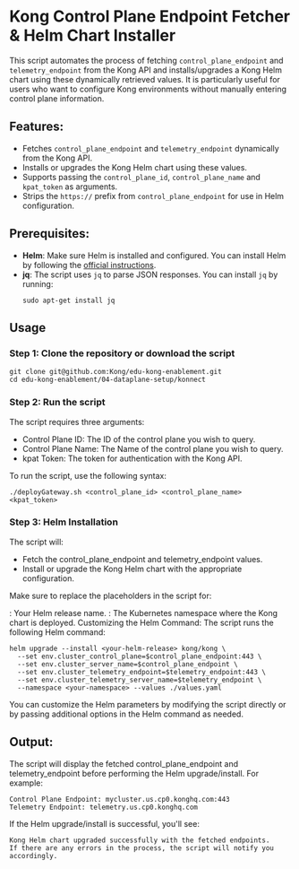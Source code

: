 # Kong Control Plane Endpoint Fetcher & Helm Chart Installer

This script automates the process of fetching `control_plane_endpoint` and `telemetry_endpoint` from the Kong API and installs/upgrades a Kong Helm chart using these dynamically retrieved values. It is particularly useful for users who want to configure Kong environments without manually entering control plane information.

## Features:
- Fetches `control_plane_endpoint` and `telemetry_endpoint` dynamically from the Kong API.
- Installs or upgrades the Kong Helm chart using these values.
- Supports passing the `control_plane_id`, `control_plane_name` and `kpat_token` as arguments.
- Strips the `https://` prefix from `control_plane_endpoint` for use in Helm configuration.

## Prerequisites:
- **Helm**: Make sure Helm is installed and configured. You can install Helm by following the [official instructions](https://helm.sh/docs/intro/install/).
- **jq**: The script uses `jq` to parse JSON responses. You can install `jq` by running:
  ```
  sudo apt-get install jq
  ```

## Usage 
### Step 1: Clone the repository or download the script

````
git clone git@github.com:Kong/edu-kong-enablement.git
cd edu-kong-enablement/04-dataplane-setup/konnect
````


### Step 2: Run the script

The script requires three arguments:

- Control Plane ID: The ID of the control plane you wish to query.
- Control Plane Name: The Name of the control plane you wish to query.
- kpat Token: The token for authentication with the Kong API.

To run the script, use the following syntax:

```
./deployGateway.sh <control_plane_id> <control_plane_name> <kpat_token>
```

### Step 3: Helm Installation
The script will:

- Fetch the control_plane_endpoint and telemetry_endpoint values.
- Install or upgrade the Kong Helm chart with the appropriate configuration.

Make sure to replace the placeholders in the script for:

<your-helm-release>: Your Helm release name.
<your-namespace>: The Kubernetes namespace where the Kong chart is deployed.
Customizing the Helm Command:
The script runs the following Helm command:

```
helm upgrade --install <your-helm-release> kong/kong \
  --set env.cluster_control_plane=$control_plane_endpoint:443 \
  --set env.cluster_server_name=$control_plane_endpoint \
  --set env.cluster_telemetry_endpoint=$telemetry_endpoint:443 \
  --set env.cluster_telemetry_server_name=$telemetry_endpoint \
  --namespace <your-namespace> --values ./values.yaml
```
You can customize the Helm parameters by modifying the script directly or by passing additional options in the Helm command as needed.

## Output:
The script will display the fetched control_plane_endpoint and telemetry_endpoint before performing the Helm upgrade/install. For example:

```
Control Plane Endpoint: mycluster.us.cp0.konghq.com:443
Telemetry Endpoint: telemetry.us.cp0.konghq.com
```

If the Helm upgrade/install is successful, you'll see:

```
Kong Helm chart upgraded successfully with the fetched endpoints.
If there are any errors in the process, the script will notify you accordingly.
```
